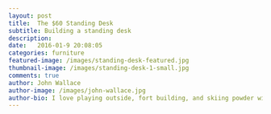 ```yaml
---
layout: post
title:  The $60 Standing Desk
subtitle: Building a standing desk
description:
date:   2016-01-9 20:08:05
categories: furniture
featured-image: /images/standing-desk-featured.jpg
thumbnail-image: /images/standing-desk-1-small.jpg
comments: true
author: John Wallace
author-image: /images/john-wallace.jpg
author-bio: I love playing outside, fort building, and skiing powder with my wife and dog.  Currently a front end devloper at AppNeta.
---
```


